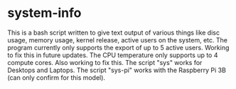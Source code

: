 # system-info
This is a bash script written to give text output of various things like disc usage, memory usage, kernel release, active users on the system, etc. The program currently only supports the export of up to 5 active users. Working to fix this in future updates. The CPU temperature only supports up to 4 compute cores. Also working to fix this.
The script "sys" works for Desktops and Laptops.
The script "sys-pi" works with the Raspberry Pi 3B (can only confirm for this model).
